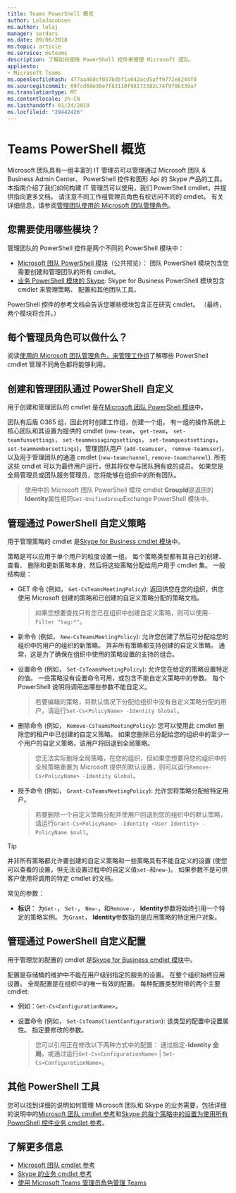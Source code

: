 ```yaml
---
title: Teams PowerShell 概览
author: LolaJacobsen
ms.author: lolaj
manager: serdars
ms.date: 09/06/2018
ms.topic: article
ms.service: msteams
description: 了解如何使用 PowerShell 控件来管理 Microsoft 团队。
appliesto:
- Microsoft Teams
ms.openlocfilehash: 477aa468cf057bd5f1a042acd5aff9772e8244f0
ms.sourcegitcommit: 09fcd68e30e7f83110f98172382c74f970b339a7
ms.translationtype: MT
ms.contentlocale: zh-CN
ms.lasthandoff: 01/24/2019
ms.locfileid: "29442426"
---
```

# <a name="teams-powershell-overview"></a>Teams PowerShell 概览

Microsoft 团队具有一组丰富的 IT 管理员可以管理通过 Microsoft 团队 & Business Admin Center、 PowerShell 控件和图形 Api 的 Skype 产品的工具。 本指南介绍了我们如何构建 IT 管理员可以使用，我们 PowerShell cmdlet，并提供指向更多文档。 请注意不同工作组管理员角色有权访问不同的 cmdlet。 有关详细信息，请参阅[管理团队使用的 Microsoft 团队管理角色](using-admin-roles.md)。

## <a name="which-modules-do-you-need-to-use"></a>您需要使用哪些模块？

管理团队的 PowerShell 控件是两个不同的 PowerShell 模块中： 
- [Microsoft 团队 PowerShell 模块](https://www.powershellgallery.com/packages/MicrosoftTeams/0.9.5)（公共预览）： 团队 PowerShell 模块包含您需要创建和管理团队的所有 cmdlet。  
- [业务 PowerShell 模块的 Skype](https://www.microsoft.com/en-us/download/details.aspx?id=39366): Skype for Business PowerShell 模块包含 cmdlet 来管理策略、 配置和其他团队工具。 

PowerShell 控件的参考文档会告诉您哪些模块包含正在研究 cmdlet。 （最终，两个模块将合并。）

## <a name="what-can-each-admin-role-do"></a>每个管理员角色可以做什么？

阅读[使用的 Microsoft 团队管理角色，来管理工作组](using-admin-roles.md)了解哪些 PowerShell cmdlet 管理不同角色都将能够利用。

## <a name="creating-and-managing-teams-via-powershell"></a>创建和管理团队通过 PowerShell 自定义

用于创建和管理团队的 cmdlet 是在[Microsoft 团队 PowerShell 模块](https://www.powershellgallery.com/packages/MicrosoftTeams/0.9.3)中。 

团队有后盾 O365 组，因此何时创建工作组，创建一个组。 有一组的操作系统上核心团队和其设置为提供的 cmdlet (``new-team``， ``get-team``， ``set-teamfunsettings``， ``set-teammessagingsettings``， ``set-teamguestsettings``， ``set-teammembersettings``)，管理团队用户 (``add-teamuser``， ``remove-teamuser``)，以及用于管理团队的通道 cmdlet (``new-teamchannel``, ``remove-teamchannel``). 所有这些 cmdlet 可以为最终用户运行，但其将仅参与团队拥有或的成员。 如果您是全局管理员或团队服务管理员，您将能够在组织中的所有团队。

> 使用中的 Microsoft 团队 PowerShell 模块 cmdlet **GroupId**是返回的**Identity**属性相同``Get-UnifiedGroup``Exchange PowerShell 模块中。

## <a name="managing-policies-via-powershell"></a>管理通过 PowerShell 自定义策略

用于管理策略的 cmdlet 是[Skype for Business cmdlet 模块](https://www.microsoft.com/en-us/download/details.aspx?id=39366)中。

策略是可以应用于单个用户的粒度设置一组。 每个策略类型都有其自己的创建、 查看、 删除和更新策略本身，然后将这些策略分配给用户用于 cmdlet 集。 一般结构是：

- GET 命令 (例如， ``Get-CsTeamsMeetingPolicy``): 返回供您在您的组织，供您使用 Microsoft 创建的策略和已创建的自定义策略分配的策略文档。
   > 如果您想要查找只有您已在组织中创建自定义策略，则可以使用``-Filter "tag:*"``。

- 新命令 (例如， ``New-CsTeamsMeetingPolicy``): 允许您创建了然后可分配给您的组织中的用户的组织的新策略。 并非所有策略都支持创建的自定义策略。 通常，这是为了确保在组织中使用的策略设置的支持的组合。

- 设置命令 (例如， ``Set-CsTeamsMeetingPolicy``): 允许您在给定的策略设置特定的值。 一些策略没有设置命令可用，或包含不能自定义策略中的参数。 每个 PowerShell 说明将调用出哪些参数不能自定义。 
   > 若要编辑的策略，将默认情况下分配给组织中没有自定义策略分配的用户，请运行``Set-Cs<PolicyName> -Identity Global``。

- 删除命令 (例如， ``Remove-CsTeamsMeetingPolicy``): 您可以使用此 cmdlet 删除您的租户中已创建的自定义策略。 如果您删除已分配给您的组织中的至少一个用户的自定义策略，该用户将回退到全局策略。
   > 您无法实际删除全局策略，在您的组织，但如果您想要将您的组织中的全局策略重置为 Microsoft 提供的默认设置，则可以运行``Remove-Cs<PolicyName> -Identity Global``。

- 授予命令 (例如， ``Grant-CsTeamsMeetingPolicy``): 允许您将策略分配给特定用户。
   > 若要删除一个自定义策略分配并使用户回退到您的组织中的默认策略，请运行``Grant-Cs<PolicyName> -Identity <User Identity> -PolicyName $null``。

> [!TIP]
> 并非所有策略都允许要创建的自定义策略和一些策略具有不能自定义的设置 (使您可以查看的设置，但无法设置过程中的自定义值``set-``和``new-``)。 如果参数不是可供客户使用将调用的特定 cmdlet 的文档。

常见的参数：

- **标识**： 为``Get-``， ``Set-``， ``New-``，和``Remove-``， **Identity**参数将始终引用一个特定的策略实例。 为``Grant``， **Identity**参数指的是应用策略的特定用户对象。

<!--more info here?-->

## <a name="managing-configurations-via-powershell"></a>管理通过 PowerShell 自定义配置

用于管理您的配置的 cmdlet 是[Skype for Business cmdlet 模块](https://www.microsoft.com/en-us/download/details.aspx?id=39366)中。

配置是存储桶的维护中不能在用户级别指定的服务的设置。 在整个组织始终应用设置。 全局配置是在组织中的唯一有效的配置。 每种配置类型附带的两个主要 cmdlet:

- 例如：``Get-Cs<ConfigurationName>``。 

- 设置命令 (例如， ``Set-CsTeamsClientConfiguration``): 该类型的配置中设置属性。 指定要修改的参数。
   > 您可以引用正在修改以下两种方式中的配置： 通过指定-**Identity 全局**，或通过运行``Get-Cs<ConfigurationName>``  |  ``Set-Cs<ConfigurationName>``。

## <a name="other-powershell-tools"></a>其他 PowerShell 工具

您可以找到详细的说明如何管理 Microsoft 团队和 Skype 的业务需要，包括详细的说明中的[Microsoft 团队 cmdlet 参考](https://docs.microsoft.com/powershell/teams/?view=teams-ps)和[Skype 的每个策略中的设置为使用所有 PowerShell 控件业务 cmdlet 参考](https://docs.microsoft.com/powershell/skype/intro?view=skype-ps)。

## <a name="learn-more"></a>了解更多信息

- [Microsoft 团队 cmdlet 参考](https://docs.microsoft.com/powershell/teams/?view=teams-ps)
- [Skype 的业务 cmdlet 参考](https://docs.microsoft.com/powershell/skype/intro?view=skype-ps)
- [使用 Microsoft Teams 管理员角色管理 Teams](using-admin-roles.md)
